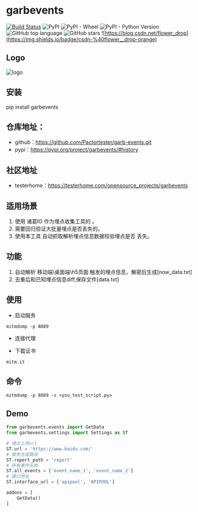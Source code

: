 # garbevents


[![Build Status](https://travis-ci.com/Pactortester/garb-events.svg?branch=master)](https://travis-ci.com/Pactortester/garb-events) ![PyPI](https://img.shields.io/pypi/v/garbevents) ![PyPI - Wheel](https://img.shields.io/pypi/wheel/garbevents) ![PyPI - Python Version](https://img.shields.io/pypi/pyversions/mitmproxy) ![GitHub top language](https://img.shields.io/github/languages/top/Pactortester/garb-events) ![GitHub stars](https://img.shields.io/github/stars/Pactortester/garb-events?style=social) ![https://blog.csdn.net/flower_drop](https://img.shields.io/badge/csdn-%40flower__drop-orange)


## Logo


![logo](https://github.com/Pactortester/garb-events/blob/master/images/garbevents.png)


## 安装


pip install garbevents


##  仓库地址：


- github：https://github.com/Pactortester/garb-events.git
- pypi：https://pypi.org/project/garbevents/#history


## 社区地址


- testerhome：https://testerhome.com/opensource_projects/garbevents


## 适用场景


1. 使用 诸葛IO 作为埋点收集工具的 。
2. 需要回归验证大批量埋点是否丢失的。
3. 使用本工具 自动抓取解析埋点信息数据校验埋点是否 丢失。


## 功能


1. 自动解析 移动端\桌面端\h5页面 触发的埋点信息，解密后生成[now_data.txt]
2. 去重后和已知埋点信息diff,保存文件[data.txt]


## 使用


- 启动服务
```shell
mitmdump -p 8889
```

- 连接代理

- 下载证书
```shell
mitm.it
```


## 命令


```shell
mitmdump -p 8889 -s <you_test_script.py>
```


## Demo


```python
from garbevents.events import GetData
from garbevents.settings import Settings as ST

# 埋点上传url 
ST.url = 'https://www.baidu.com/'
# 报告生成路径 
ST.report_path = 'report'
# 所有事件名称 
ST.all_events = ['event_name_1', 'event_name_2']
# 接口地址
ST.interface_url = ['apipool', 'APIPOOL']

addons = [
    GetData()
]
```
